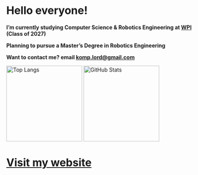 # Hello everyone!

**I’m currently studying Computer Science & Robotics Engineering at [WPI](https://www.wpi.edu/) (Class of 2027)**

**Planning to pursue a Master’s Degree in Robotics Engineering**

**Want to contact me? email komp.lord@gmail.com**

<p align="left">
  <img src="vercel-g-chists-projects.vercel.app/api/top-langs/?username=G-Chist&exclude_repo=vercel&theme=dark&langs_count=30&layout=compact&hide_forks=false" alt="Top Langs" height="200" style="vertical-align: middle;" />
  <img src="vercel-g-chists-projects.vercel.app/api?username=G-Chist&rank_icon=github&theme=dark" alt="GitHub Stats" height="200" style="vertical-align: middle;" />
</p>

# [Visit my website](https://mshestopalov.pythonanywhere.com)
